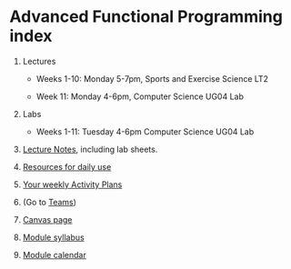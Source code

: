 # Advanced Functional Programming index

 1. Lectures

    * Weeks 1-10: Monday 5-7pm, Sports and Exercise Science LT2

    * Week 11: Monday 4-6pm, Computer Science UG04 Lab

 1. Labs

      * Weeks 1-11: Tuesday 4-6pm Computer Science UG04 Lab

 1. [Lecture Notes](files/LectureNotes), including lab sheets.
 1. [Resources for daily use](files/Resources/resources.md)
 1. [Your weekly Activity Plans](files/ActivityPlans)
 1. (Go to [Teams](https://teams.microsoft.com/l/team/19%3akoy5Xsf2j2ToFwTArOQmcibDFP1FlGbwtzNxmdEeUuA1%40thread.tacv2/conversations?groupId=a8521c67-7a73-4309-af69-9b6a19817466&tenantId=b024cacf-dede-4241-a15c-3c97d553e9f3))
 1. [Canvas page](https://canvas.bham.ac.uk/courses/65779)
 1. [Module syllabus](https://www.cs.bham.ac.uk/internal/modules/2022/06-35309/)
 1. [Module calendar](files/Resources/calendar.md)
